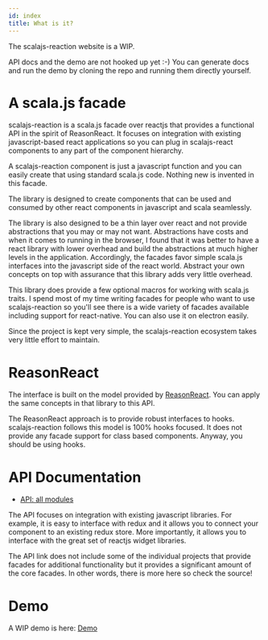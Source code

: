 ```yaml
---
id: index
title: What is it?
---
```


The scalajs-reaction website is a WIP.

API docs and the demo are not hooked up yet :-) You can generate docs
and run the demo by cloning the repo and running them directly yourself.

# A scala.js facade

scalajs-reaction is a scala.js facade over reactjs that provides a functional
API in the spirit of ReasonReact. It focuses on integration with existing
javascript-based react applications so you can plug in scalajs-react components
to any part of the component hierarchy.

A scalajs-reaction component is just a javascript function and you can easily
create that using standard scala.js code. Nothing new is invented in this
facade.

The library is designed to create components that can be used and consumed by
other react components in javascript and scala seamlessly.

The library is also designed to be a thin layer over react and not provide
abstractions that you may or may not want. Abstractions have costs
and when it comes to running in the browser, I found that it was better
to have a react library with lower overhead and build the abstractions
at much higher levels in the application. Accordingly, the facades
favor simple scala.js interfaces into the javascript side of the react
world. Abstract your own concepts on top with assurance that this
library adds very little overhead.

This library does provide a few optional macros for working with scala.js
traits. I spend most of my time writing
facades for people who want to use scalajs-reaction so you'll see
there is a wide variety of facades available including support
for react-native. You can also use it on electron easily.

Since the project is kept very simple, the scalajs-reaction ecosystem takes very little
effort to maintain.

# ReasonReact

The interface is built on the model provided by
[ReasonReact](https://reasonml.github.io/reason-react). You can apply the same
concepts in that library to this API.

The ReasonReact approach is to provide robust interfaces to hooks. scalajs-reaction
follows this model is 100% hooks focused. It does not provide any facade
support for class based components. Anyway, you should be using hooks.

# API Documentation

- [API: all modules](../api)

The API focuses on integration with existing javascript libraries.
For example, it is easy to interface with redux and it allows
you to connect your component to an existing redux store.
More importantly, it allows you to interface with the great
set of reactjs widget libraries.

The API link does not include some of the individual projects that provide
facades for additional functionality but it provides a significant amount of the
core facades. In other words, there is more here so check the source!

# Demo

A WIP demo is here:
[Demo](../demo)
